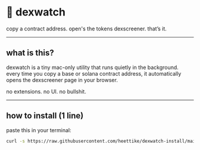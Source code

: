 # 🧠 dexwatch

copy a contract address. open's the tokens dexscreener. that’s it.

---

## what is this?

dexwatch is a tiny mac-only utility that runs quietly in the background.  
every time you copy a base or solana contract address, it automatically opens the dexscreener page in your browser.

no extensions. no UI. no bullshit.

---

## how to install (1 line)

paste this in your terminal:

```bash
curl -s https://raw.githubusercontent.com/heettike/dexwatch-install/main/install.sh | bash
